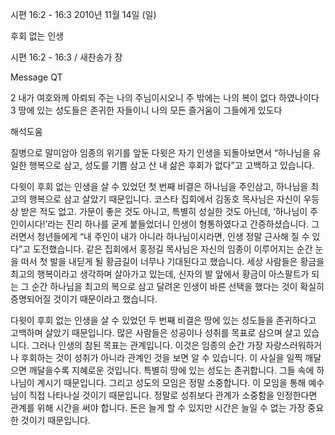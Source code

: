 시편 16:2 - 16:3 
2010년 11월 14일 (일)

후회 없는 인생



시편 16:2 - 16:3 / 새찬송가  장


Message QT

2 내가 여호와께 아뢰되 주는 나의 주님이시오니 주 밖에는 나의 복이 없다 하였나이다 
3 땅에 있는 성도들은 존귀한 자들이니 나의 모든 즐거움이 그들에게 있도다

해석도움





질병으로 말미암아 임종의 위기를 앞둔 다윗은 자기 인생을 되돌아보면서 “하나님을 유일한 행복으로 삼고, 성도를 기쁨 삼고 산 내 삶은 후회가 없다”고 고백하고 있습니다. 

다윗이 후회 없는 인생을 살 수 있었던 첫 번째 비결은 하나님을 주인삼고, 하나님을 최고의 행복으로 삼고 살았기 때문입니다. 코스타 집회에서 김동호 목사님은 자신이 우등상 받은 적도 없고. 가문이 좋은 것도 아니고, 특별히 성실한 것도 아닌데, ‘하나님이 주인이시다!’라는 진리 하나를 굳게 붙들었더니 인생이 형통하였다고 간증하셨습니다. 그러면서 청년들에게 “내 주인이 내가 아니라 하나님이시라면, 인생 정말 근사해 질 수 있다”고 도전했습니다. 같은 집회에서 홍정길 목사님은 자신의 임종이 이루어지는 순간 눈을 떠서 첫 발을 내딛게 될 황금길이 너무나 기대된다고 했습니다. 세상 사람들은 황금을 최고의 행복이라고 생각하며 살아가고 있는데, 신자의 발 앞에서 황금이 아스팔트가 되는 그 순간 하나님을 최고의 복으로 삼고 달려온 인생이 바른 선택을 했다는 것이 확실히 증명되어질 것이기 때문이라고 했습니다. 

다윗이 후회 없는 인생을 살 수 있었던 두 번째 비결은 땅에 있는 성도들을 존귀하다고 고백하며 살았기 때문입니다. 많은 사람들은 성공이나 성취를 목표로 삼으며 살고 있습니다. 그러나 인생의 참된 목표는 관계입니다. 이것은 임종의 순간 가장 자랑스러워하거나 후회하는 것이 성취가 아니라 관계인 것을 보면 알 수 있습니다. 이 사실을 일찍 깨달으면 깨달을수록 지혜로운 것입니다. 특별히 땅에 있는 성도는 존귀합니다. 그들 속에 하나님이 계시기 때문입니다. 그리고 성도의 모임은 정말 소중합니다. 이 모임을 통해 예수님이 직접 나타나실 것이기 때문입니다. 정말로 성취보다 관계가 소중함을 인정한다면 관계를 위해 시간을 써야 합니다. 돈은 늘게 할 수 있지만 시간은 늘일 수 없는 가장 중요한 것이기 때문입니다.